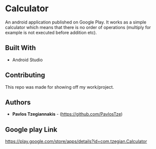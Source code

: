 # Calculator
An android application published on Google Play. It works as a simple calculator which means
that there is no order of operations (multiply for example is not executed before addition etc).

## Built With

* Android Studio

## Contributing

This repo was made for showing off my work/project.

## Authors

* **Pavlos Tzegiannakis** - (https://github.com/PavlosTze)

## Google play Link
https://play.google.com/store/apps/details?id=com.tzegian.Calculator
